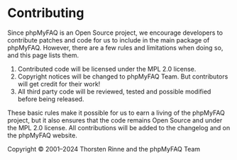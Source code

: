 # Contributing

Since phpMyFAQ is an Open Source project, we encourage developers to contribute patches and code for us to include in
the main package of phpMyFAQ.
However, there are a few rules and limitations when doing so, and this page lists them.

1. Contributed code will be licensed under the MPL 2.0 license.
2. Copyright notices will be changed to phpMyFAQ Team. But contributors will get credit for their work!
3. All third party code will be reviewed, tested and possible modified before being released.

These basic rules make it possible for us to earn a living of the phpMyFAQ project, but it also ensures that the code
remains Open Source and under the MPL 2.0 license. All contributions will be added to the changelog and on the phpMyFAQ
website.

Copyright © 2001–2024 Thorsten Rinne and the phpMyFAQ Team

